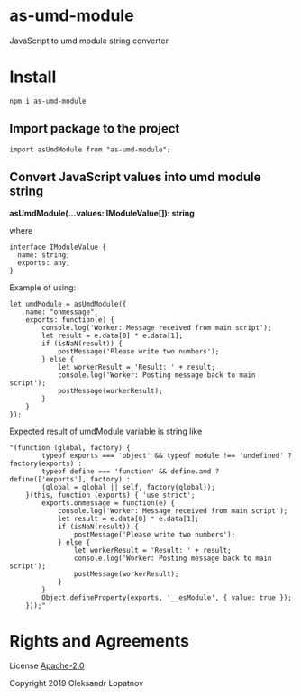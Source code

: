 # as-umd-module

JavaScript to umd module string converter

# Install

```
npm i as-umd-module
```

## Import package to the project

```
import asUmdModule from "as-umd-module";
```

## Convert JavaScript values into umd module string

**asUmdModule(...values: IModuleValue[]): string**

where

```
interface IModuleValue {
  name: string;
  exports: any;
}
```

Example of using:

```
let umdModule = asUmdModule({
    name: "onmessage",
    exports: function(e) {
        console.log('Worker: Message received from main script');
        let result = e.data[0] * e.data[1];
        if (isNaN(result)) {
            postMessage('Please write two numbers');
        } else {
            let workerResult = 'Result: ' + result;
            console.log('Worker: Posting message back to main script');
            postMessage(workerResult);
        }
    }
});
```

Expected result of umdModule variable is string like

```
"(function (global, factory) {
        typeof exports === 'object' && typeof module !== 'undefined' ? factory(exports) :
        typeof define === 'function' && define.amd ? define(['exports'], factory) :
        (global = global || self, factory(global));
    }(this, function (exports) { 'use strict';
        exports.onmessage = function(e) {
            console.log('Worker: Message received from main script');
            let result = e.data[0] * e.data[1];
            if (isNaN(result)) {
                postMessage('Please write two numbers');
            } else {
                let workerResult = 'Result: ' + result;
                console.log('Worker: Posting message back to main script');
                postMessage(workerResult);
            }
        }
        Object.defineProperty(exports, '__esModule', { value: true });
    }));"
```

# Rights and Agreements

License [Apache-2.0](https://github.com/lopatnov/as-umd-module/blob/master/LICENSE)

Copyright 2019 Oleksandr Lopatnov
